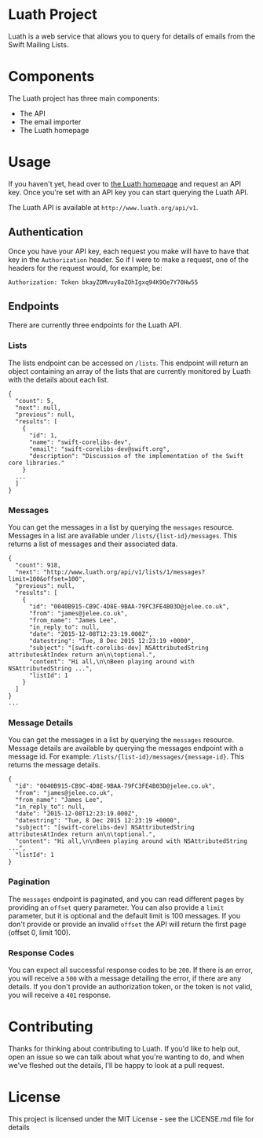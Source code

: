 # Luath Project
Luath is a web service that allows you to query for details of emails from the Swift Mailing Lists.

# Components
The Luath project has three main components:

- The API
- The email importer
- The Luath homepage

# Usage
If you haven't yet, head over to [the Luath homepage](http://www.luath.org) and request an API key. Once you're set with an API key you can start querying the Luath API.

The Luath API is available at `http://www.luath.org/api/v1`.

## Authentication
Once you have your API key, each request you make will have to have that key in the `Authorization` header. So if I were to make a request, one of the headers for the request would, for example, be:

```
Authorization: Token bkayZOMvuy8aZOhIgxq94K9Oe7Y70Hw55
```

## Endpoints
There are currently three endpoints for the Luath API.

### Lists
The lists endpoint can be accessed on `/lists`. This endpoint will return an object containing an array of the lists that are currently monitored by Luath with the details about each list.

```
{
  "count": 5,
  "next": null,
  "previous": null,
  "results": [
    {
      "id": 1,
      "name": "swift-corelibs-dev",
      "email": "swift-corelibs-dev@swift.org",
      "description": "Discussion of the implementation of the Swift core libraries."
    }
  ...
  ]
}
```

### Messages
You can get the messages in a list by querying the `messages` resource. Messages in a list are available under `/lists/{list-id}/messages`. This returns a list of messages and their associated data.

```
{
  "count": 918,
  "next": "http://www.luath.org/api/v1/lists/1/messages?limit=100&offset=100",
  "previous": null,
  "results": [
    {
      "id": "0040B915-CB9C-4D8E-9BAA-79FC3FE4B03D@jelee.co.uk",
      "from": "james@jelee.co.uk",
      "from_name": "James Lee",
      "in_reply_to": null,
      "date": "2015-12-08T12:23:19.000Z",
      "datestring": "Tue, 8 Dec 2015 12:23:19 +0000",
      "subject": "[swift-corelibs-dev] NSAttributedString attributesAtIndex return an\n\toptional.",
      "content": "Hi all,\n\nBeen playing around with NSAttributedString ...",
      "listId": 1
    }
  ]
}
...
```

### Message Details
You can get the messages in a list by querying the `messages` resource. Message details are available by querying the messages endpoint with a message id. For example: `/lists/{list-id}/messages/{message-id}`. This returns the message details.

```
{
  "id": "0040B915-CB9C-4D8E-9BAA-79FC3FE4B03D@jelee.co.uk",
  "from": "james@jelee.co.uk",
  "from_name": "James Lee",
  "in_reply_to": null,
  "date": "2015-12-08T12:23:19.000Z",
  "datestring": "Tue, 8 Dec 2015 12:23:19 +0000",
  "subject": "[swift-corelibs-dev] NSAttributedString attributesAtIndex return an\n\toptional.",
  "content": "Hi all,\n\nBeen playing around with NSAttributedString ...",
  "listId": 1
}
```

### Pagination
The `messages` endpoint is paginated, and you can read different pages by providing an `offset` query parameter. You can also provide a `limit` parameter, but it is optional and the default limit is 100 messages. If you don't provide or provide an invalid `offset` the API will return the first page (offset 0, limit 100).

### Response Codes
You can expect all successful response codes to be `200`. If there is an error, you will receive a `500` with a message detailing the error, if there are any details. If you don't provide an authorization token, or the token is not valid, you will receive a `401` response.

# Contributing
Thanks for thinking about contributing to Luath. If you'd like to help out, open an issue so we can talk about what you're wanting to do, and when we've fleshed out the details, I'll be happy to look at a pull request.

# License
This project is licensed under the MIT License - see the LICENSE.md file for details
